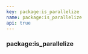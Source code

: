 ```yaml
---
key: package:is_parallelize
name: package:is_parallelize
api: true
---
```


### package:is_parallelize
